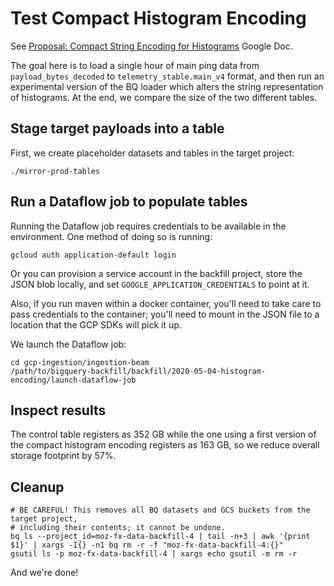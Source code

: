 # Test Compact Histogram Encoding

See [Proposal: Compact String Encoding for Histograms](https://docs.google.com/document/d/1k_ji_1DB6htgtXnPpMpa7gX0klm-DGV5NMY7KkvVB00/edit#) Google Doc.

The goal here is to load a single hour of main ping data from `payload_bytes_decoded`
to `telemetry_stable.main_v4` format, and then run an experimental
version of the BQ loader which alters the string representation of histograms.
At the end, we compare the size of the two different tables.

## Stage target payloads into a table

First, we create placeholder datasets and tables in the target project:

```
./mirror-prod-tables
```

## Run a Dataflow job to populate tables

Running the Dataflow job requires credentials to be available in the environment.
One method of doing so is running:

```
gcloud auth application-default login
```

Or you can provision a service account in the backfill project, store the JSON blob locally,
and set `GOOGLE_APPLICATION_CREDENTIALS` to point at it.

Also, if you run maven within a docker container, you'll need to take care to pass
credentials to the container; you'll need to mount in the JSON file to a location
that the GCP SDKs will pick it up.

We launch the Dataflow job:

```
cd gcp-ingestion/ingestion-beam
/path/to/bigquery-backfill/backfill/2020-05-04-histogram-encoding/launch-dataflow-job
```

## Inspect results

The control table registers as 352 GB while the one using a first version of the compact
histogram encoding registers as 163 GB, so we reduce overall storage footprint by 57%.

## Cleanup

```
# BE CAREFUL! This removes all BQ datasets and GCS buckets from the target project,
# including their contents; it cannot be undone.
bq ls --project_id=moz-fx-data-backfill-4 | tail -n+3 | awk '{print $1}' | xargs -I{} -n1 bq rm -r -f "moz-fx-data-backfill-4:{}"
gsutil ls -p moz-fx-data-backfill-4 | xargs echo gsutil -m rm -r
```

And we're done!
